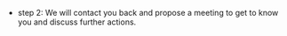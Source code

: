 * step 2: We will contact you back and propose a meeting to get to know you and discuss further actions.
